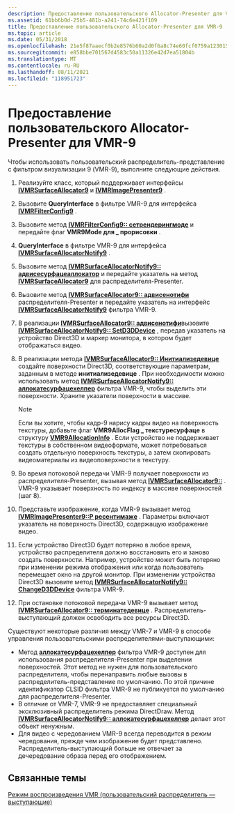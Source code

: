 ```yaml
---
description: Предоставление пользовательского Allocator-Presenter для VMR-9
ms.assetid: 61bb6b0d-25b5-481b-a241-74c6e421f109
title: Предоставление пользовательского Allocator-Presenter для VMR-9
ms.topic: article
ms.date: 05/31/2018
ms.openlocfilehash: 21e5f87aaecf0b2e8576b60a2d0f6a8c74e60fcf0759a123015ded9136c079bb
ms.sourcegitcommit: e858bbe701567d4583c50a11326e42d7ea51804b
ms.translationtype: MT
ms.contentlocale: ru-RU
ms.lasthandoff: 08/11/2021
ms.locfileid: "118951723"
---
```

# <a name="supplying-a-custom-allocator-presenter-for-vmr-9"></a>Предоставление пользовательского Allocator-Presenter для VMR-9

Чтобы использовать пользовательский распределитель-представление с фильтром визуализации 9 (VMR-9), выполните следующие действия.

1.  Реализуйте класс, который поддерживает интерфейсы [**IVMRSurfaceAllocator9**](/previous-versions/windows/desktop/api/Vmr9/nn-vmr9-ivmrsurfaceallocator9) и [**IVMRImagePresenter9**](/previous-versions/windows/desktop/api/Vmr9/nn-vmr9-ivmrimagepresenter9) .
2.  Вызовите **QueryInterface** в фильтре VMR-9 для интерфейса [**IVMRFilterConfig9**](/previous-versions/windows/desktop/api/Vmr9/nn-vmr9-ivmrfilterconfig9) .
3.  Вызовите метод [**IVMRFilterConfig9:: сетрендерингмоде**](/previous-versions/windows/desktop/api/Vmr9/nf-vmr9-ivmrfilterconfig9-setrenderingmode) и передайте флаг **VMR9Mode для \_ прорисовки** .
4.  **QueryInterface** в фильтре VMR-9 для интерфейса [**IVMRSurfaceAllocatorNotify9**](/previous-versions/windows/desktop/api/Vmr9/nn-vmr9-ivmrsurfaceallocatornotify9) .
5.  Вызовите метод [**IVMRSurfaceAllocatorNotify9:: адвисесурфацеаллокатор**](/previous-versions/windows/desktop/api/Vmr9/nf-vmr9-ivmrsurfaceallocatornotify9-advisesurfaceallocator) и передайте указатель на метод [**IVMRSurfaceAllocator9**](/previous-versions/windows/desktop/api/Vmr9/nn-vmr9-ivmrsurfaceallocator9) для распределителя-Presenter.
6.  Вызовите метод [**IVMRSurfaceAllocator9:: адвисенотифи**](/previous-versions/windows/desktop/api/Vmr9/nf-vmr9-ivmrsurfaceallocator9-advisenotify) распределителя-Presenter и передайте указатель на интерфейс [**IVMRSurfaceAllocatorNotify9**](/previous-versions/windows/desktop/api/Vmr9/nn-vmr9-ivmrsurfaceallocatornotify9) фильтра VMR-9.
7.  В реализации [**IVMRSurfaceAllocator9:: адвисенотифи**](/previous-versions/windows/desktop/api/Vmr9/nf-vmr9-ivmrsurfaceallocator9-advisenotify)вызовите [**IVMRSurfaceAllocatorNotify9:: SetD3DDevice**](/previous-versions/windows/desktop/api/Vmr9/nf-vmr9-ivmrsurfaceallocatornotify9-setd3ddevice) , передав указатель на устройство Direct3D и маркер монитора, в котором будет отображаться видео.
8.  В реализации метода [**IVMRSurfaceAllocator9:: Инитиализедевице**](/previous-versions/windows/desktop/api/Vmr9/nf-vmr9-ivmrsurfaceallocator9-initializedevice) создайте поверхности Direct3D, соответствующие параметрам, заданным в методе **инитиализедевице** . При необходимости можно использовать метод [**IVMRSurfaceAllocatorNotify9:: аллокатесурфацехелпер**](/previous-versions/windows/desktop/api/Vmr9/nf-vmr9-ivmrsurfaceallocatornotify9-allocatesurfacehelper) фильтра VMR-9, чтобы выделить эти поверхности. Храните указатели поверхности в массиве.
    > [!Note]  
    > Если вы хотите, чтобы кадр-9 нарису кадры видео на поверхность текстуры, добавьте флаг **VMR9AllocFlag \_ текстуресурфаце** в структуру [**VMR9AllocationInfo**](/previous-versions/windows/desktop/api/Vmr9/ns-vmr9-vmr9allocationinfo) . Если устройство не поддерживает текстуры в собственном видеоформате, может потребоваться создать отдельную поверхность текстуры, а затем скопировать видеоматериалы из видеоповерхности в текстуру.

     

9.  Во время потоковой передачи VMR-9 получает поверхности из распределителя-Presenter, вызывая метод [**IVMRSurfaceAllocator9::**](/previous-versions/windows/desktop/api/Vmr9/nf-vmr9-ivmrsurfaceallocator9-getsurface) . VMR-9 указывает поверхность по индексу в массиве поверхностей (шаг 8).
10. Представьте изображение, когда VMR-9 вызывает метод [**IVMRImagePresenter9::P ресентимаже**](/previous-versions/windows/desktop/api/Vmr9/nf-vmr9-ivmrimagepresenter9-presentimage) . Параметры включают указатель на поверхность Direct3D, содержащую изображение видео.
11. Если устройство Direct3D будет потеряно в любое время, устройство распределителя должно восстановить его и заново создать поверхности. Например, устройство может быть потеряно при изменении режима отображения или когда пользователь перемещает окно на другой монитор. При изменении устройства Direct3D вызовите метод [**IVMRSurfaceAllocatorNotify9:: ChangeD3DDevice**](/previous-versions/windows/desktop/api/Vmr9/nf-vmr9-ivmrsurfaceallocatornotify9-changed3ddevice) фильтра VMR-9.
12. При остановке потоковой передачи VMR-9 вызывает метод [**IVMRSurfaceAllocator9:: терминатедевице**](/previous-versions/windows/desktop/api/Vmr9/nf-vmr9-ivmrsurfaceallocator9-terminatedevice) . Распределитель-выступающий должен освободить все ресурсы Direct3D.

Существуют некоторые различия между VMR-7 и VMR-9 в способе управления пользовательскими распределителями-выступающими:

-   Метод [**аллокатесурфацехелпер**](/previous-versions/windows/desktop/api/Vmr9/nf-vmr9-ivmrsurfaceallocatornotify9-allocatesurfacehelper) фильтра VMR-9 доступен для использования распределителя-Presenter при выделении поверхностей. Этот метод не нужен для пользовательского распределителя, чтобы перенаправить любые вызовы в распределитель-представление по умолчанию. По этой причине идентификатор CLSID фильтра VMR-9 не публикуется по умолчанию для распределителя-Presenter.
-   В отличие от VMR-7, VMR-9 не предоставляет специальный эксклюзивный распределитель режима DirectDraw. Метод [**IVMRSurfaceAllocatorNotify9:: аллокатесурфацехелпер**](/previous-versions/windows/desktop/api/Vmr9/nf-vmr9-ivmrsurfaceallocatornotify9-allocatesurfacehelper) делает этот объект ненужным.
-   Для видео с чередованием VMR-9 всегда переводится в режим чередования, прежде чем изображение будет представлено. Распределитель-выступающий больше не отвечает за дечередование образа перед его отображением.

## <a name="related-topics"></a>Связанные темы

<dl> <dt>

[Режим воспроизведения VMR (пользовательский распределитель — выступающие)](vmr-renderless-playback-mode--custom-allocator-presenters.md)
</dt> </dl>

 

 




